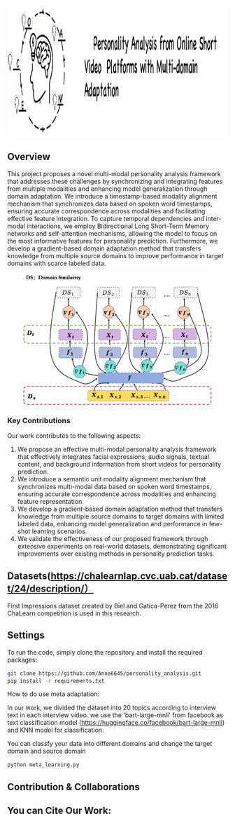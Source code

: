 <p align="center">
    <img src="fig/logo.png" height="300">
</p>

## Overview
This project proposes a novel multi-modal personality analysis framework that addresses these challenges by synchronizing and integrating features from multiple modalities and enhancing model generalization through domain adaptation. We introduce a timestamp-based modality alignment mechanism that synchronizes data based on spoken word timestamps, ensuring accurate correspondence across modalities and facilitating effective feature integration. To capture temporal dependencies and inter-modal interactions, we employ Bidirectional Long Short-Term Memory networks and self-attention mechanisms, allowing the model to focus on the most informative features for personality prediction. Furthermore, we develop a gradient-based domain adaptation method that transfers knowledge from multiple source domains to improve performance in target domains with scarce labeled data.

<p align="center">
    <img src="fig/domain adaptation.png" height="300">
</p>

### Key Contributions
Our work contributes to the following aspects:
1. We propose an effective multi-modal personality analysis framework that effectively integrates facial expressions, audio signals, textual content, and background information from short videos for personality prediction.
2. We introduce a semantic unit modality alignment mechanism that synchronizes multi-modal data based on spoken word timestamps, ensuring accurate correspondence across modalities and enhancing feature representation.
3. We develop a gradient-based domain adaptation method that transfers knowledge from multiple source domains to target domains with limited labeled data, enhancing model generalization and performance in few-shot learning scenarios.
4.  We validate the effectiveness of our proposed framework through extensive experiments on real-world datasets, demonstrating significant improvements over existing methods in personality prediction tasks.

## Datasets(https://chalearnlap.cvc.uab.cat/dataset/24/description/）

First Impressions dataset created by Biel and Gatica-Perez from the 2016 ChaLearn competition is used in this research.

## Settings

To run the code, simply clone the repository and install the required packages:

```bash
git clone https://github.com/Anne6645/personality_analysis.git
pip install -r requirements.txt
```

How to do use meta adaptation:
    
 In our work, we divided the dataset into 20 topics according to interview text in each interview video. we use the 'bart-large-mnli' from facebook as text classification model (<https://huggingface.co/facebook/bart-large-mnli>) and KNN model for classification.

You can classfy your data into different domains and change the target domain and source domain

```python
python meta_learning.py
```


## Contribution & Collaborations


## You can Cite Our Work:
